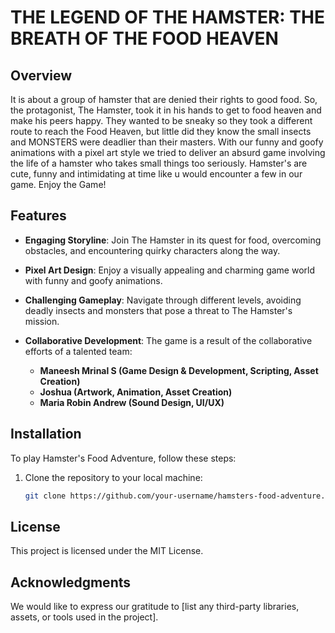 # THE LEGEND OF THE HAMSTER: THE BREATH OF THE FOOD HEAVEN


## Overview

It is about a group of hamster that are denied their rights to good food. So, the protagonist, The Hamster, took it in his hands to get to food heaven and make his peers happy. They wanted to be sneaky so they took a different route to reach the Food Heaven, but little did they know the small insects and MONSTERS were deadlier than their masters. With our funny and goofy animations with a pixel art style we tried to deliver an absurd game involving the life of a hamster who takes small things too seriously. Hamster's are cute, funny and intimidating at time like u would encounter a few in our game. Enjoy the Game!

## Features

- **Engaging Storyline**: Join The Hamster in its quest for food, overcoming obstacles, and encountering quirky characters along the way.
  
- **Pixel Art Design**: Enjoy a visually appealing and charming game world with funny and goofy animations.

- **Challenging Gameplay**: Navigate through different levels, avoiding deadly insects and monsters that pose a threat to The Hamster's mission.

- **Collaborative Development**: The game is a result of the collaborative efforts of a talented team:
  - **Maneesh Mrinal S (Game Design & Development, Scripting, Asset Creation)**
  - **Joshua (Artwork, Animation, Asset Creation)**
  - **Maria Robin Andrew (Sound Design, UI/UX)**

## Installation

To play Hamster's Food Adventure, follow these steps:

1. Clone the repository to your local machine:

   ```bash
   git clone https://github.com/your-username/hamsters-food-adventure.git

## License

This project is licensed under the MIT License.

## Acknowledgments

We would like to express our gratitude to [list any third-party libraries, assets, or tools used in the project].
